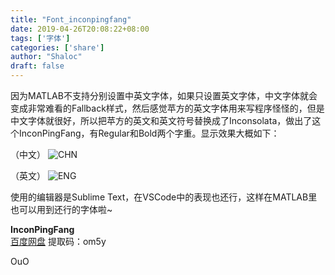 ```yaml
---
title: "Font_inconpingfang"
date: 2019-04-26T20:08:22+08:00
tags: ['字体']
categories: ['share']
author: "Shaloc"
draft: false
---
```


因为MATLAB不支持分别设置中英文字体，如果只设置英文字体，中文字体就会变成非常难看的Fallback样式，然后感觉苹方的英文字体用来写程序怪怪的，但是中文字体就很好，所以把苹方的英文和英文符号替换成了Inconsolata，做出了这个InconPingFang，有Regular和Bold两个字重。显示效果大概如下：


（中文）
![CHN](https://i.loli.net/2019/04/26/5cc2f5dfdc9b4.png)

（英文）
![ENG](https://i.loli.net/2019/04/26/5cc2f5dfdadab.png)

使用的编辑器是Sublime Text，在VSCode中的表现也还行，这样在MATLAB里也可以用到还行的字体啦~

<link rel="stylesheet" href="/bwbox.css">
<div class="box box-download">
<i class="bwicon-download"> </i>
<strong>InconPingFang</strong> <br/>
<a href='https://pan.baidu.com/s/1Hd64tXL8d6sWcYoagpcKEA'>百度网盘</a> 提取码：om5y 
</div>

OuO